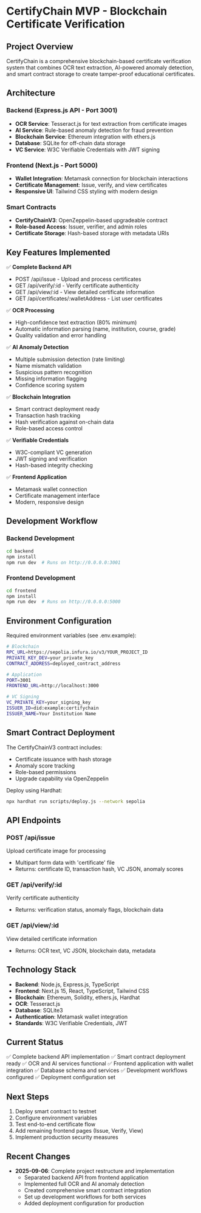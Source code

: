 # CertifyChain MVP - Blockchain Certificate Verification

## Project Overview

CertifyChain is a comprehensive blockchain-based certificate verification system that combines OCR text extraction, AI-powered anomaly detection, and smart contract storage to create tamper-proof educational certificates.

## Architecture

### Backend (Express.js API - Port 3001)
- **OCR Service**: Tesseract.js for text extraction from certificate images
- **AI Service**: Rule-based anomaly detection for fraud prevention
- **Blockchain Service**: Ethereum integration with ethers.js
- **Database**: SQLite for off-chain data storage
- **VC Service**: W3C Verifiable Credentials with JWT signing

### Frontend (Next.js - Port 5000)
- **Wallet Integration**: Metamask connection for blockchain interactions
- **Certificate Management**: Issue, verify, and view certificates
- **Responsive UI**: Tailwind CSS styling with modern design

### Smart Contracts
- **CertifyChainV3**: OpenZeppelin-based upgradeable contract
- **Role-based Access**: Issuer, verifier, and admin roles
- **Certificate Storage**: Hash-based storage with metadata URIs

## Key Features Implemented

✅ **Complete Backend API**
- POST /api/issue - Upload and process certificates
- GET /api/verify/:id - Verify certificate authenticity
- GET /api/view/:id - View detailed certificate information
- GET /api/certificates/:walletAddress - List user certificates

✅ **OCR Processing**
- High-confidence text extraction (80% minimum)
- Automatic information parsing (name, institution, course, grade)
- Quality validation and error handling

✅ **AI Anomaly Detection**
- Multiple submission detection (rate limiting)
- Name mismatch validation
- Suspicious pattern recognition
- Missing information flagging
- Confidence scoring system

✅ **Blockchain Integration**
- Smart contract deployment ready
- Transaction hash tracking
- Hash verification against on-chain data
- Role-based access control

✅ **Verifiable Credentials**
- W3C-compliant VC generation
- JWT signing and verification
- Hash-based integrity checking

✅ **Frontend Application**
- Metamask wallet connection
- Certificate management interface
- Modern, responsive design

## Development Workflow

### Backend Development
```bash
cd backend
npm install
npm run dev  # Runs on http://0.0.0.0:3001
```

### Frontend Development
```bash
cd frontend
npm install
npm run dev  # Runs on http://0.0.0.0:5000
```

## Environment Configuration

Required environment variables (see .env.example):

```bash
# Blockchain
RPC_URL=https://sepolia.infura.io/v3/YOUR_PROJECT_ID
PRIVATE_KEY_DEV=your_private_key
CONTRACT_ADDRESS=deployed_contract_address

# Application
PORT=3001
FRONTEND_URL=http://localhost:3000

# VC Signing
VC_PRIVATE_KEY=your_signing_key
ISSUER_ID=did:example:certifychain
ISSUER_NAME=Your Institution Name
```

## Smart Contract Deployment

The CertifyChainV3 contract includes:
- Certificate issuance with hash storage
- Anomaly score tracking
- Role-based permissions
- Upgrade capability via OpenZeppelin

Deploy using Hardhat:
```bash
npx hardhat run scripts/deploy.js --network sepolia
```

## API Endpoints

### POST /api/issue
Upload certificate image for processing
- Multipart form data with 'certificate' file
- Returns: certificate ID, transaction hash, VC JSON, anomaly scores

### GET /api/verify/:id
Verify certificate authenticity
- Returns: verification status, anomaly flags, blockchain data

### GET /api/view/:id
View detailed certificate information
- Returns: OCR text, VC JSON, blockchain data, metadata

## Technology Stack

- **Backend**: Node.js, Express.js, TypeScript
- **Frontend**: Next.js 15, React, TypeScript, Tailwind CSS
- **Blockchain**: Ethereum, Solidity, ethers.js, Hardhat
- **OCR**: Tesseract.js
- **Database**: SQLite3
- **Authentication**: Metamask wallet integration
- **Standards**: W3C Verifiable Credentials, JWT

## Current Status

✅ Complete backend API implementation
✅ Smart contract deployment ready
✅ OCR and AI services functional
✅ Frontend application with wallet integration
✅ Database schema and services
✅ Development workflows configured
✅ Deployment configuration set

## Next Steps

1. Deploy smart contract to testnet
2. Configure environment variables
3. Test end-to-end certificate flow
4. Add remaining frontend pages (Issue, Verify, View)
5. Implement production security measures

## Recent Changes

- **2025-09-06**: Complete project restructure and implementation
  - Separated backend API from frontend application
  - Implemented full OCR and AI anomaly detection
  - Created comprehensive smart contract integration
  - Set up development workflows for both services
  - Added deployment configuration for production